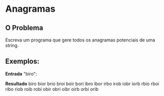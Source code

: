 Anagramas
============

O Problema
----------
Escreva um programa que gere todos os anagramas potenciais de uma string.

Exemplos:
---------
**Entrada**
"biro":

**Resultado**
biro bior brio broi boir bori
ibro ibor irbo irob iobr iorb
rbio rboi ribo riob roib robi
obir obri oibr oirb orbi orib